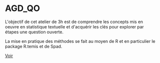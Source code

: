 # AGD_QO

L'objectif de cet atelier de 3h est de comprendre les concepts mis en oeuvre en statistique textuelle et d'acquérir les clés pour explorer par étapes une question ouverte. 

La mise en pratique des méthodes se fait au moyen de R et en particulier le package R.temis et de Spad.

[Voir](http://benegarbi.github.io/AGD_QO)
